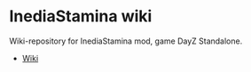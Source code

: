 # InediaStamina wiki
Wiki-repository for InediaStamina mod, game DayZ Standalone.
* [Wiki](https://github.com/ysaroka/InediaStamina/wiki)
